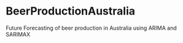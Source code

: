 # BeerProductionAustralia
Future Forecasting of beer production in Australia using ARIMA and SARIMAX
